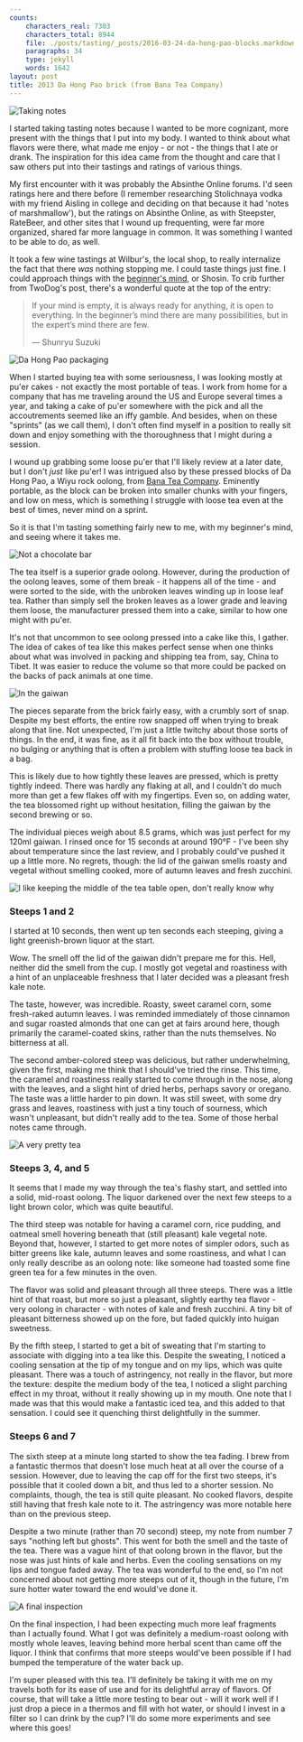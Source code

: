 ```yaml
---
counts:
    characters_real: 7303
    characters_total: 8944
    file: ./posts/tasting/_posts/2016-03-24-da-hong-pao-blocks.markdown
    paragraphs: 34
    type: jekyll
    words: 1642
layout: post
title: 2013 Da Hong Pao brick (from Bana Tea Company)
---
```


![Taking notes](/assets/tasting/dhp-brick-5.jpg)

I started taking tasting notes because I wanted to be more cognizant, more present with the things that I put into my body.  I wanted to think about what flavors were there, what made me enjoy - or not - the things that I ate or drank.  The inspiration for this idea came from the thought and care that I saw others put into their tastings and ratings of various things.

My first encounter with it was probably the Absinthe Online forums.  I'd seen ratings here and there before (I remember researching Stolichnaya vodka with my friend Aisling in college and deciding on that because it had 'notes of marshmallow'), but the ratings on Absinthe Online, as with Steepster, RateBeer, and other sites that I wound up frequenting, were far more organized, shared far more language in common.  It was something I wanted to be able to do, as well.

It took a few wine tastings at Wilbur's, the local shop, to really internalize the fact that there *was* nothing stopping me.  I could taste things just fine.  I could approach things with the [beginner's mind](http://www.twodogteablog.com/2014/09/09/beginners-mind-drinking-tea/), or Shosin.  To crib further from TwoDog's post, there's a wonderful quote at the top of the entry:

> If your mind is empty, it is always ready for anything, it is open to everything. In the beginner’s mind there are many possibilities, but in the expert’s mind there are few.
>
> ― Shunryu Suzuki

![Da Hong Pao packaging](/assets/tasting/dhp-brick-1.jpg)

When I started buying tea with some seriousness, I was looking mostly at pu'er cakes - not exactly the most portable of teas.  I work from home for a company that has me traveling around the US and Europe several times a year, and taking a cake of pu'er somewhere with the pick and all the accoutrements seemed like an iffy gamble.  And besides, when on these "sprints" (as we call them), I don't often find myself in a position to really sit down and enjoy something with the thoroughness that I might during a session.

I wound up grabbing some loose pu'er that I'll likely review at a later date, but I don't *just* like pu'er!  I was intrigued also by these pressed blocks of Da Hong Pao, a Wiyu rock oolong, from [Bana Tea Company](http://banateacompany.com/pages/non-puerh_Da_Hong_Pao-Blocks.html).  Eminently portable, as the block can be broken into smaller chunks with your fingers, and low on mess, which is something I struggle with loose tea even at the best of times, never mind on a sprint.

So it is that I'm tasting something fairly new to me, with my beginner's mind, and seeing where it takes me.

![Not a chocolate bar](/assets/tasting/dhp-brick-3.jpg)

The tea itself is a superior grade oolong.  However, during the production of the oolong leaves, some of them break - it happens all of the time - and were sorted to the side, with the unbroken leaves winding up in loose leaf tea.  Rather than simply sell the broken leaves as a lower grade and leaving them loose, the manufacturer pressed them into a cake, similar to how one might with pu'er.

It's not that uncommon to see oolong pressed into a cake like this, I gather.  The idea of cakes of tea like this makes perfect sense when one thinks about what was involved in packing and shipping tea from, say, China to Tibet.  It was easier to reduce the volume so that more could be packed on the backs of pack animals at one time.

![In the gaiwan](/assets/tasting/dhp-brick-2.jpg)

The pieces separate from the brick fairly easy, with a crumbly sort of snap.  Despite my best efforts, the entire row snapped off when trying to break along that line.  Not unexpected, I'm just a little twitchy about those sorts of things.  In the end, it was fine, as it all fit back into the box without trouble, no bulging or anything that is often a problem with stuffing loose tea back in a bag.

This is likely due to how tightly these leaves are pressed, which is pretty tightly indeed.  There was hardly any flaking at all, and I couldn't do much more than get a few flakes off with my fingertips.  Even so, on adding water, the tea blossomed right up without hesitation, filling the gaiwan by the second brewing or so.

The individual pieces weigh about 8.5 grams, which was just perfect for my 120ml gaiwan.  I rinsed once for 15 seconds at around 190&deg;F - I've been shy about temperature since the last review, and I probably could've pushed it up a little more.  No regrets, though: the lid of the gaiwan smells roasty and vegetal without smelling cooked, more of autumn leaves and fresh zucchini.

![I like keeping the middle of the tea table open, don't really know why](/assets/tasting/dhp-brick-4.jpg)

### Steeps 1 and 2

I started at 10 seconds, then went up ten seconds each steeping, giving a light greenish-brown liquor at the start.

Wow.  The smell off the lid of the gaiwan didn't prepare me for this.  Hell, neither did the smell from the cup.  I mostly got vegetal and roastiness with a hint of an unplaceable freshness that I later decided was a pleasant fresh kale note.

The taste, however, was incredible.  Roasty, sweet caramel corn, some fresh-raked autumn leaves.  I was reminded immediately of those cinnamon and sugar roasted almonds that one can get at fairs around here, though primarily the caramel-coated skins, rather than the nuts themselves.  No bitterness at all.

The second amber-colored steep was delicious, but rather underwhelming, given the first, making me think that I should've tried the rinse.  This time, the caramel and roastiness really started to come through in the nose, along with the leaves, and a slight hint of dried herbs, perhaps savory or oregano.  The taste was a little harder to pin down.  It was still sweet, with some dry grass and leaves, roastiness with just a tiny touch of sourness, which wasn't unpleasant, but didn't really add to the tea.  Some of those herbal notes came through.

![A very pretty tea](/assets/tasting/dhp-brick-6.jpg)

### Steeps 3, 4, and 5

It seems that I made my way through the tea's flashy start, and settled into a solid, mid-roast oolong.  The liquor darkened over the next few steeps to a light brown color, which was quite beautiful.

The third steep was notable for having a caramel corn, rice pudding, and oatmeal smell hovering beneath that (still pleasant) kale vegetal note.  Beyond that, however, I started to get more notes of simpler odors, such as bitter greens like kale, autumn leaves and some roastiness, and what I can only really describe as an oolong note: like someone had toasted some fine green tea for a few minutes in the oven.

The flavor was solid and pleasant through all three steeps.  There was a little hint of that roast, but more so just a pleasant, slightly earthy tea flavor - very oolong in character - with notes of kale and fresh zucchini.  A tiny bit of pleasant bitterness showed up on the fore, but faded quickly into huigan sweetness.

By the fifth steep, I started to get a bit of sweating that I'm starting to associate with digging into a tea like this.  Despite the sweating, I noticed a cooling sensation at the tip of my tongue and on my lips, which was quite pleasant.  There was a touch of astringency, not really in the flavor, but more the texture: despite the medium body of the tea, I noticed a slight parching effect in my throat, without it really showing up in my mouth.  One note that I made was that this would make a fantastic iced tea, and this added to that sensation.  I could see it quenching thirst delightfully in the summer.

### Steeps 6 and 7

The sixth steep at a minute long started to show the tea fading.  I brew from a fantastic thermos that doesn't lose much heat at all over the course of a session.  However, due to leaving the cap off for the first two steeps, it's possible that it cooled down a bit, and thus led to a shorter session.  No complaints, though, the tea is still quite pleasant.  No cooked flavors, despite still having that fresh kale note to it.  The astringency was more notable here than on the previous steep.

Despite a two minute (rather than 70 second) steep, my note from number 7 says "nothing left but ghosts".  This went for both the smell and the taste of the tea.  There was a vague hint of that oolong brown in the flavor, but the nose was just hints of kale and herbs.  Even the cooling sensations on my lips and tongue faded away.  The tea was wonderful to the end, so I'm not concerned about not getting more steeps out of it, though in the future, I'm sure hotter water toward the end would've done it.

![A final inspection](/assets/tasting/dhp-brick-7.jpg)

On the final inspection, I had been expecting much more leaf fragments than I actually found.  What I got was definitely a medium-roast oolong with mostly whole leaves, leaving behind more herbal scent than came off the liquor.  I think that confirms that more steeps would've been possible if I had bumped the temperature of the water back up.

I'm super pleased with this tea.  I'll definitely be taking it with me on my travels both for its ease of use and for its delightful array of flavors.  Of course, that will take a little more testing to bear out - will it work well if I just drop a piece in a thermos and fill with hot water, or should I invest in a filter so I can drink by the cup?  I'll do some more experiments and see where this goes!
